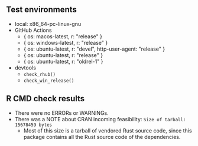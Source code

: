 ## Test environments

- local: x86_64-pc-linux-gnu
- GitHub Actions
  - { os: macos-latest, r: "release" }
  - { os: windows-latest, r: "release" }
  - { os: ubuntu-latest, r: "devel", http-user-agent: "release" }
  - { os: ubuntu-latest, r: "release" }
  - { os: ubuntu-latest, r: "oldrel-1" }
- devtools
  - `check_rhub()`
  - `check_win_release()`

## R CMD check results

- There were no ERRORs or WARNINGs.
- There was a NOTE about CRAN incoming feasibility: `Size of tarball: 15678459 bytes`
  - Most of this size is a tarball of vendored Rust source code,
    since this package contains all the Rust source code of the dependencies.
